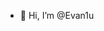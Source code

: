 - 👋 Hi, I’m @Evan1u

<!---
Evan1u/Evan1u is a ✨ special ✨ repository because its `README.md` (this file) appears on your GitHub profile.
You can click the Preview link to take a look at your changes.
--->
